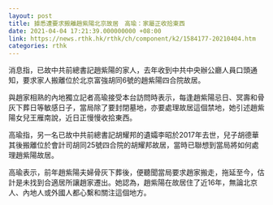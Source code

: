 ```yaml
---
layout: post
title: 據悉遭要求搬離趙紫陽北京故居　高瑜：家屬正收拾東西
date: 2021-04-04 17:21:39.000000000 +08:00
link: https://news.rthk.hk/rthk/ch/component/k2/1584177-20210404.htm
categories: rthk
---
```


消息指，已故中共前總書記趙紫陽的家人，去年收到中共中央辦公廳人員口頭通知，要求家人搬離位於北京富強胡同6號的趙紫陽四合院故居。

與趙家相熟的內地獨立記者高瑜接受本台訪問時表示，每逢趙紫陽忌日、冥壽和骨灰下葬日等敏感日子，當局除了要封閉墓地，亦要處理故居這個禁地，她引述趙紫陽女兒王雁南說，近日正慢慢收拾東西。

高瑜指，另一名已故中共前總書記胡耀邦的遺孀李昭於2017年去世，兒子胡德華其後搬離位於會計司胡同25號四合院的胡耀邦故居，當時已聯想到當局將如何處理趙紫陽故居。

高瑜表示，前年趙紫陽夫婦骨灰下葬後，便聽聞當局要求趙家搬走，拖延至今，估計是未找到合適居所讓趙家遷出。她認為，趙紫陽在故居住了近16年，無論北京人、內地人或外國人都心繫和關注這個地方。
